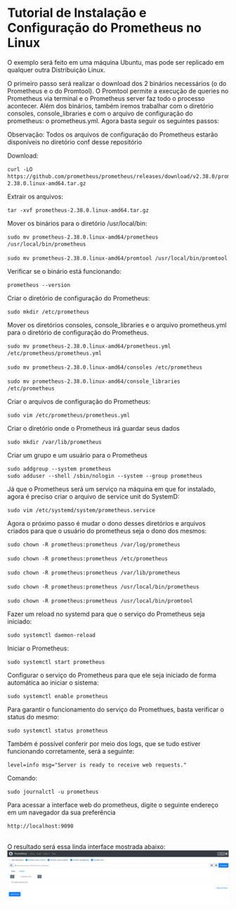 # Tutorial de Instalação e Configuração do Prometheus no Linux

O exemplo será feito em uma máquina Ubuntu, mas pode ser replicado em qualquer outra Distribuição Linux.

O primeiro passo será realizar o download dos 2 binários necessários (o do Prometheus e o do Promtool). O Promtool permite a execução de queries no Prometheus via terminal e o Prometheus server faz todo o processo acontecer. Além dos binários, também iremos trabalhar com o diretório consoles, console_libraries e com o arquivo de configuração do prometheus: o prometheus.yml. 
Agora basta seguir os seguintes passos:

Observação: Todos os arquivos de configuração do Prometheus estarão disponíveis no diretório conf desse repositório

Download:

```
curl -LO https://github.com/prometheus/prometheus/releases/download/v2.38.0/prometheus-
2.38.0.linux-amd64.tar.gz
```

Extrair os arquivos:
```
tar -xvf prometheus-2.38.0.linux-amd64.tar.gz
```

Mover os binários para o diretório /usr/local/bin:
```
sudo mv prometheus-2.38.0.linux-amd64/prometheus /usr/local/bin/prometheus

sudo mv prometheus-2.38.0.linux-amd64/promtool /usr/local/bin/promtool
```

Verificar se o binário está funcionando:
```
prometheus --version
```

Criar o diretório de configuração do Prometheus:
```
sudo mkdir /etc/prometheus
```

Mover os diretórios consoles, console_libraries e o arquivo prometheus.yml para o diretório de configuração do Prometheus.
```
sudo mv prometheus-2.38.0.linux-amd64/prometheus.yml /etc/prometheus/prometheus.yml

sudo mv prometheus-2.38.0.linux-amd64/consoles /etc/prometheus

sudo mv prometheus-2.38.0.linux-amd64/console_libraries /etc/prometheus
```

Criar o arquivos de configuração do Prometheus:
```
sudo vim /etc/prometheus/prometheus.yml
```

Criar o diretório onde o Prometheus irá guardar seus dados
```
sudo mkdir /var/lib/prometheus
```

Criar um grupo e um usuário para o Prometheus
```
sudo addgroup --system prometheus
sudo adduser --shell /sbin/nologin --system --group prometheus
```

Já que o Prometheus será um serviço na máquina em que for instalado, agora é preciso criar o arquivo de service unit do SystemD:
```
sudo vim /etc/systemd/system/prometheus.service
```

Agora o próximo passo é mudar o dono desses diretórios e arquivos criados para que o usuário do prometheus seja o dono dos mesmos:
```
sudo chown -R prometheus:prometheus /var/log/prometheus

sudo chown -R prometheus:prometheus /etc/prometheus

sudo chown -R prometheus:prometheus /var/lib/prometheus

sudo chown -R prometheus:prometheus /usr/local/bin/prometheus

sudo chown -R prometheus:prometheus /usr/local/bin/promtool
```

Fazer um reload no systemd para que o serviço do Prometheus seja iniciado:
```
sudo systemctl daemon-reload
```

Iniciar o Prometheus:
```
sudo systemctl start prometheus
```

Configurar o serviço do Prometheus para que ele seja iniciado de forma automática ao iniciar o sistema:
```
sudo systemctl enable prometheus
```

Para garantir o funcionamento do serviço do Promethues, basta verificar o status do mesmo:
```
sudo systemctl status prometheus
```

Também é possível conferir por meio dos logs, que se tudo estiver funcionando corretamente, será a seguinte:
```
level=info msg="Server is ready to receive web requests."
```

Comando:
```
sudo journalctl -u prometheus
```

Para acessar a interface web do prometheus, digite o seguinte endereço em um navegador da sua preferência
```
http://localhost:9090
```
\
O resultado será essa linda interface mostrada abaixo:
\
![Interface do Prometheus](https://github.com/CarlosDaniel3/descomplicando-o-prometheus/blob/main/assets/prometheus-interface.png)
